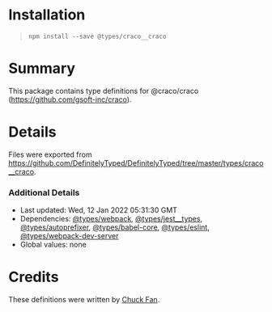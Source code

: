 # Installation
> `npm install --save @types/craco__craco`

# Summary
This package contains type definitions for @craco/craco (https://github.com/gsoft-inc/craco).

# Details
Files were exported from https://github.com/DefinitelyTyped/DefinitelyTyped/tree/master/types/craco__craco.

### Additional Details
 * Last updated: Wed, 12 Jan 2022 05:31:30 GMT
 * Dependencies: [@types/webpack](https://npmjs.com/package/@types/webpack), [@types/jest__types](https://npmjs.com/package/@types/jest__types), [@types/autoprefixer](https://npmjs.com/package/@types/autoprefixer), [@types/babel-core](https://npmjs.com/package/@types/babel-core), [@types/eslint](https://npmjs.com/package/@types/eslint), [@types/webpack-dev-server](https://npmjs.com/package/@types/webpack-dev-server)
 * Global values: none

# Credits
These definitions were written by [Chuck Fan](https://github.com/fanck0605).
